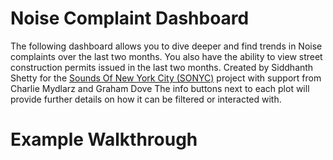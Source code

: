 # Noise Complaint Dashboard
The following dashboard allows you to dive deeper and find trends in Noise complaints over the last two months. 
You also have the ability to view street construction permits issued 
in the last two months.
Created by Siddhanth Shetty for the [Sounds Of New York City (SONYC)](https://wp.nyu.edu/sonyc/)
project with support from Charlie Mydlarz and Graham Dove
The info buttons next to each plot will provide further details on how it can be filtered or interacted with. 

# Example Walkthrough
